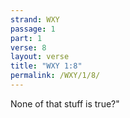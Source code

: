 ```yaml
---
strand: WXY
passage: 1
part: 1
verse: 8
layout: verse
title: "WXY 1:8"
permalink: /WXY/1/8/
---
```

None of that stuff is true?"
